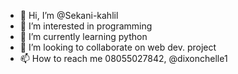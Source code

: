 - 👋 Hi, I’m @Sekani-kahlil
- 👀 I’m interested in programming
- 🌱 I’m currently learning python 
- 💞️ I’m looking to collaborate on web dev. project
- 📫 How to reach me 08055027842, @dixonchelle1

<!---
Sekani-kahlil/Sekani-kahlil is a ✨ special ✨ repository because its `README.md` (this file) appears on your GitHub profile.
You can click the Preview link to take a look at your changes.
--->
